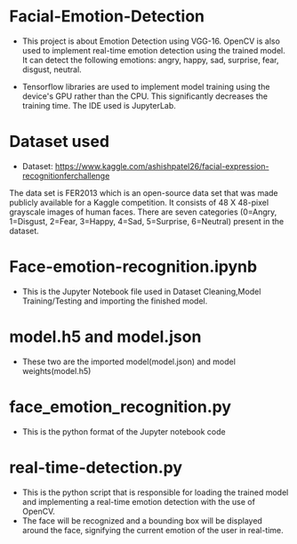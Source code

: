 # Facial-Emotion-Detection

* This project is about Emotion Detection using VGG-16. OpenCV is also used to implement real-time emotion detection using the trained model. It can detect the following emotions: angry, happy, sad, surprise, fear, disgust, neutral.

* Tensorflow libraries are used to implement model training using the device's GPU rather than the CPU. This significantly decreases the training time. The IDE used is JupyterLab.

# Dataset used

* Dataset: https://www.kaggle.com/ashishpatel26/facial-expression-recognitionferchallenge  

The data set is FER2013 which is an open-source data set that was made publicly available for a Kaggle competition. 
It consists of 48 X 48-pixel grayscale images of human faces. 
There are seven categories (0=Angry, 1=Disgust, 2=Fear, 3=Happy, 4=Sad, 5=Surprise, 6=Neutral) present in the dataset.


# Face-emotion-recognition.ipynb

* This is the Jupyter Notebook file used in Dataset Cleaning,Model Training/Testing and importing the finished model.

# model.h5 and model.json

* These two are the imported model(model.json) and model weights(model.h5)

# face_emotion_recognition.py

* This is the python format of the Jupyter notebook code

# real-time-detection.py

* This is the python script that is responsible for loading the trained model and implementing a real-time emotion detection with the use of OpenCV.
* The face will be recognized and a bounding box will be displayed around the face, signifying the current emotion of the user in real-time.